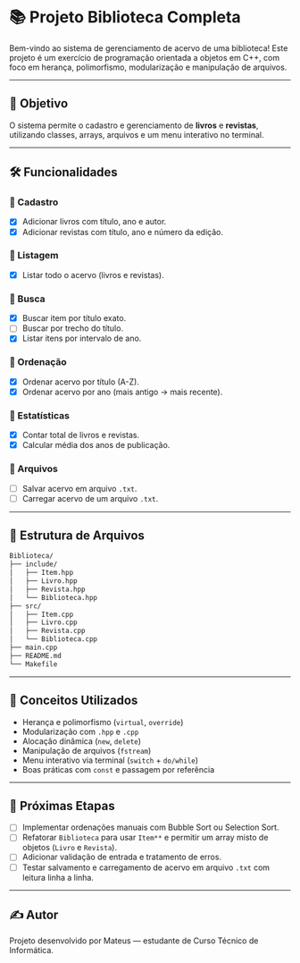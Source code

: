 # 📚 Projeto Biblioteca Completa

Bem-vindo ao sistema de gerenciamento de acervo de uma biblioteca! Este projeto é um exercício de programação orientada a objetos em C++, com foco em herança, polimorfismo, modularização e manipulação de arquivos.

---

## 🎯 Objetivo

O sistema permite o cadastro e gerenciamento de **livros** e **revistas**, utilizando classes, arrays, arquivos e um menu interativo no terminal.

---

## 🛠️ Funcionalidades

### 📌 Cadastro
- [x] Adicionar livros com título, ano e autor.
- [x] Adicionar revistas com título, ano e número da edição.

### 📌 Listagem
- [x] Listar todo o acervo (livros e revistas).

### 📌 Busca
- [x] Buscar item por título exato.
- [ ] Buscar por trecho do título.
- [x] Listar itens por intervalo de ano.

### 📌 Ordenação
- [x] Ordenar acervo por título (A-Z).
- [x] Ordenar acervo por ano (mais antigo → mais recente).

### 📌 Estatísticas
- [x] Contar total de livros e revistas.
- [x] Calcular média dos anos de publicação.

### 📌 Arquivos
- [ ] Salvar acervo em arquivo `.txt`.
- [ ] Carregar acervo de um arquivo `.txt`.

---

## 🔧 Estrutura de Arquivos

```bash
Biblioteca/
├── include/
│   ├── Item.hpp
│   ├── Livro.hpp
│   ├── Revista.hpp
│   └── Biblioteca.hpp
├── src/
│   ├── Item.cpp
│   ├── Livro.cpp
│   ├── Revista.cpp
│   └── Biblioteca.cpp
├── main.cpp
├── README.md
└── Makefile
```

---

## 🧠 Conceitos Utilizados

- Herança e polimorfismo (`virtual`, `override`)
- Modularização com `.hpp` e `.cpp`
- Alocação dinâmica (`new`, `delete`)
- Manipulação de arquivos (`fstream`)
- Menu interativo via terminal (`switch` + `do/while`)
- Boas práticas com `const` e passagem por referência

---

## 🚧 Próximas Etapas

- [ ] Implementar ordenações manuais com Bubble Sort ou Selection Sort.
- [ ] Refatorar `Biblioteca` para usar `Item**` e permitir um array misto de objetos (`Livro` e `Revista`).
- [ ] Adicionar validação de entrada e tratamento de erros.
- [ ] Testar salvamento e carregamento de acervo em arquivo `.txt` com leitura linha a linha.

---

## ✍️ Autor

Projeto desenvolvido por Mateus — estudante de Curso Técnico de Informática.
